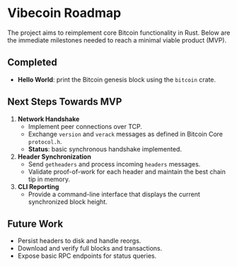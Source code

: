 # Vibecoin Roadmap

The project aims to reimplement core Bitcoin functionality in Rust. Below are the immediate milestones needed to reach a minimal viable product (MVP).

## Completed
- **Hello World**: print the Bitcoin genesis block using the `bitcoin` crate.

## Next Steps Towards MVP
1. **Network Handshake**
   - Implement peer connections over TCP.
   - Exchange `version` and `verack` messages as defined in Bitcoin Core `protocol.h`.
   - **Status**: basic synchronous handshake implemented.
2. **Header Synchronization**
   - Send `getheaders` and process incoming `headers` messages.
   - Validate proof-of-work for each header and maintain the best chain tip in memory.
3. **CLI Reporting**
   - Provide a command-line interface that displays the current synchronized block height.

## Future Work
- Persist headers to disk and handle reorgs.
- Download and verify full blocks and transactions.
- Expose basic RPC endpoints for status queries.
